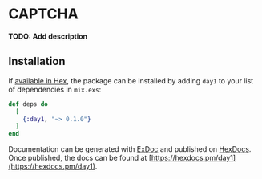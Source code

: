 # CAPTCHA

**TODO: Add description**

## Installation

If [available in Hex](https://hex.pm/docs/publish), the package can be installed
by adding `day1` to your list of dependencies in `mix.exs`:

```elixir
def deps do
  [
    {:day1, "~> 0.1.0"}
  ]
end
```

Documentation can be generated with [ExDoc](https://github.com/elixir-lang/ex_doc)
and published on [HexDocs](https://hexdocs.pm). Once published, the docs can
be found at [https://hexdocs.pm/day1](https://hexdocs.pm/day1).

